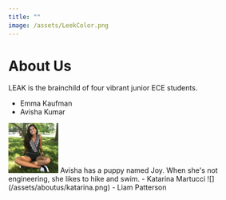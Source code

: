 ```yaml
---
title: ""
image: /assets/LeekColor.png
---
```


# About Us

LEAK is the brainchild of four vibrant junior ECE students.
- Emma Kaufman
- Avisha Kumar

<img src="assets/aboutus/Avisha.jpg" width="100">
Avisha has a puppy named Joy. When she's not engineering, she likes to hike and swim. 
- Katarina Martucci
![](/assets/aboutus/katarina.png)
- Liam Patterson


